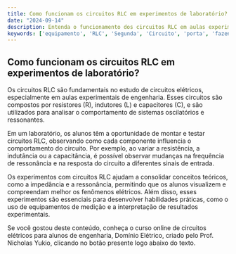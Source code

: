 ```yaml
---
title: Como funcionam os circuitos RLC em experimentos de laboratório?
date: "2024-09-14"
description: Entenda o funcionamento dos circuitos RLC em aulas experimentais de engenharia elétrica.
keywords: ['equipamento', 'RLC', 'Segunda', 'Circuito', 'porta', 'fazendo', 'BJT']
---
```


## Como funcionam os circuitos RLC em experimentos de laboratório?

Os circuitos RLC são fundamentais no estudo de circuitos elétricos, especialmente em aulas experimentais de engenharia. Esses circuitos são compostos por resistores (R), indutores (L) e capacitores (C), e são utilizados para analisar o comportamento de sistemas oscilatórios e ressonantes.

Em um laboratório, os alunos têm a oportunidade de montar e testar circuitos RLC, observando como cada componente influencia o comportamento do circuito. Por exemplo, ao variar a resistência, a indutância ou a capacitância, é possível observar mudanças na frequência de ressonância e na resposta do circuito a diferentes sinais de entrada.

Os experimentos com circuitos RLC ajudam a consolidar conceitos teóricos, como a impedância e a ressonância, permitindo que os alunos visualizem e compreendam melhor os fenômenos elétricos. Além disso, esses experimentos são essenciais para desenvolver habilidades práticas, como o uso de equipamentos de medição e a interpretação de resultados experimentais.

Se você gostou deste conteúdo, conheça o curso online de circuitos elétricos para alunos de engenharia, Domínio Elétrico, criado pelo Prof. Nicholas Yukio, clicando no botão presente logo abaixo do texto.